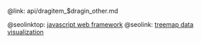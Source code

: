 @link: api/dragitem_$dragin_other.md

@seolinktop: [javascript web framework](https://webix.com)
@seolink: [treemap data visualization](https://webix.com/widget/treemap/)
